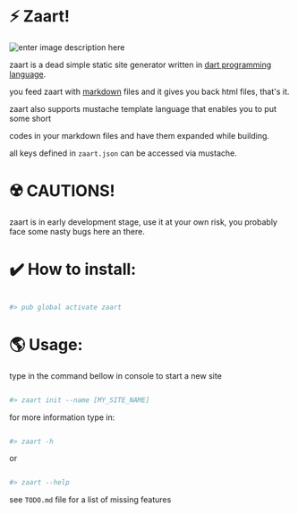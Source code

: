 
# ⚡ Zaart!

  
![enter image description here](https://i.postimg.cc/XJgv7ys8/Sepisoad.png)

zaart is a dead simple static site generator written in [dart programming language](https://dartlang.org).

you feed zaart with [markdown](https://daringfireball.net/projects/markdown/) files and it gives you back html files, that's it.

zaart also supports mustache template language that enables you to put some short

codes in your markdown files and have them expanded while building.

all keys defined in `zaart.json` can be accessed via mustache.

  

# ☢️ CAUTIONS!

zaart is in early development stage, use it at your own risk, you probably face some nasty bugs here an there.

  

# ✔️ How to install:

```sh

#> pub global activate zaart

```

  

# 🌎 Usage:

  

type in the command bellow in console to start a new site

```sh

#> zaart init --name [MY_SITE_NAME]

```

  

for more information type in:

```sh

#> zaart -h

```

or

```sh

#> zaart --help

```


see `TODO.md` file for a list of missing features
